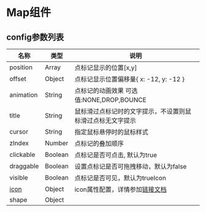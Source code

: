 # Map组件

## config参数列表

| 名称 | 类型 | 说明 |
| --- | --- | --- |
| position | Array | 点标记显示的位置\[x,y\] |
| offset | Object | 点标记显示位置偏移量{ x: -12, y: -12 } |
| animation | String | 点标记的动画效果 可选值:NONE,DROP,BOUNCE |
| title | String | 鼠标滑过点标记时的文字提示，不设置则鼠标滑过点标无文字提示 |
| cursor | String | 指定鼠标悬停时的鼠标样式 |
| zIndex | Number | 点标记的叠加顺序 |
| clickable | Boolean | 点标记是否可点击, 默认为true |
| draggable | Boolean | 设置点标记是否可拖拽移动，默认为false |
| visible | Boolean | 点标记是否可见，默认为trueIcon |
| [icon](/iconConfig.md) | Object | icon属性配置，详情参加[链接文档](/zh/Marker/iconConfig.md) |
| shape | Object |  |



